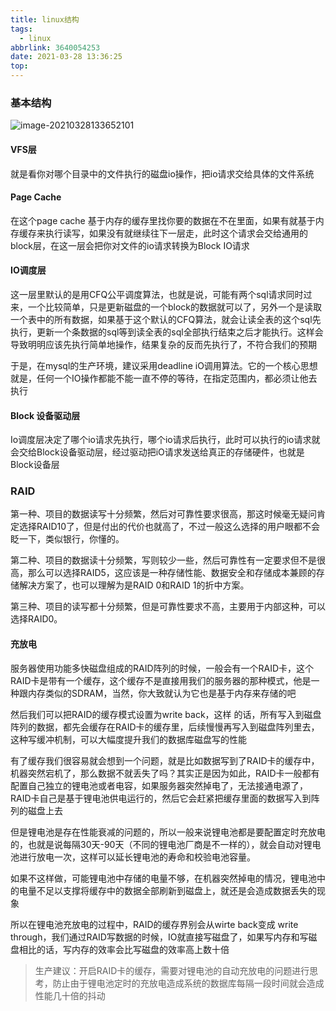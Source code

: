 ```yaml
---
title: linux结构
tags:
  - linux
abbrlink: 3640054253
date: 2021-03-28 13:36:25
top:
---
```


### 基本结构

<!-- more -->

![image-20210328133652101](https://gitee.com/flow_disaster/blog-map-bed/raw/master/img/image-20210328133652101.png)

#### VFS层

就是看你对哪个目录中的文件执行的磁盘io操作，把io请求交给具体的文件系统

#### Page Cache

在这个page cache 基于内存的缓存里找你要的数据在不在里面，如果有就基于内存缓存来执行读写，如果没有就继续往下一层走，此时这个请求会交给通用的block层，在这一层会把你对文件的io请求转换为Block IO请求

#### IO调度层

这一层里默认的是用CFQ公平调度算法，也就是说，可能有两个sql请求同时过来，一个比较简单，只是更新磁盘的一个block的数据就可以了，另外一个是读取一个表中的所有数据，如果基于这个默认的CFQ算法，就会让读全表的这个sql先执行，更新一个条数据的sql等到读全表的sql全部执行结束之后才能执行。这样会导致明明应该先执行简单地操作，结果复杂的反而先执行了，不符合我们的预期

于是，在mysql的生产环境，建议采用deadline iO调用算法。它的一个核心思想就是，任何一个IO操作都能不能一直不停的等待，在指定范围内，都必须让他去执行

#### Block 设备驱动层

Io调度层决定了哪个io请求先执行，哪个io请求后执行，此时可以执行的io请求就会交给Block设备驱动层，经过驱动把iO请求发送给真正的存储硬件，也就是Block设备层

### RAID

第一种、项目的数据读写十分频繁，然后对可靠性要求很高，那这时候毫无疑问肯定选择RAID10了，但是付出的代价也就高了，不过一般这么选择的用户眼都不会眨一下，类似银行，你懂的。

第二种、项目的数据读十分频繁，写则较少一些，然后可靠性有一定要求但不是很高，那么可以选择RAID5，这应该是一种存储性能、数据安全和存储成本兼顾的存储解决方案了，也可以理解为是RAID 0和RAID 1的折中方案。

第三种、项目的读写都十分频繁，但是可靠性要求不高，主要用于内部这种，可以选择RAID0。

#### 充放电

服务器使用功能多快磁盘组成的RAID阵列的时候，一般会有一个RAID卡，这个RAID卡是带有一个缓存，这个缓存不是直接用我们的服务器的那种模式，他是一种跟内存类似的SDRAM，当然，你大致就认为它也是基于内存来存储的吧

然后我们可以把RAID的缓存模式设置为write back，这样 的话，所有写入到磁盘阵列的数据，都先会缓存在RAID卡的缓存里，后续慢慢再写入到磁盘阵列里去，这种写缓冲机制，可以大幅度提升我们的数据库磁盘写的性能

有了缓存我们很容易就会想到一个问题，就是比如数据写到了RAID卡的缓存中，机器突然宕机了，那么数据不就丢失了吗？其实正是因为如此，RAID卡一般都有配置自己独立的锂电池或者电容，如果服务器突然掉电了，无法接通电源了，RAID卡自己是基于锂电池供电运行的，然后它会赶紧把缓存里面的数据写入到阵列的磁盘上去

但是锂电池是存在性能衰减的问题的，所以一般来说锂电池都是要配置定时充放电的，也就是说每隔30天-90天（不同的锂电池厂商是不一样的），就会自动对锂电池进行放电一次，这样可以延长锂电池的寿命和校验电池容量。

如果不这样做，可能锂电池中存储的电量不够，在机器突然掉电的情况，锂电池中的电量不足以支撑将缓存中的数据全部刷新到磁盘上，就还是会造成数据丢失的现象

所以在锂电池充放电的过程中，RAID的缓存界别会从wirte back变成 write through，我们通过RAID写数据的时候，IO就直接写磁盘了，如果写内存和写磁盘相比的话，写内存的效率会比写磁盘的效率高上数十倍

> 生产建议：开启RAID卡的缓存，需要对锂电池的自动充放电的问题进行思考，防止由于锂电池定时的充放电造成系统的数据库每隔一段时间就会造成性能几十倍的抖动

